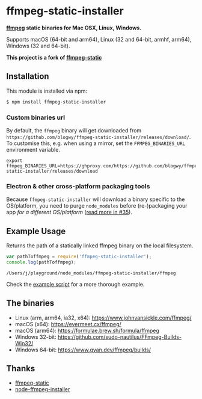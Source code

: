 # ffmpeg-static-installer

**[ffmpeg](https://ffmpeg.org) static binaries for Mac OSX, Linux, Windows.**

Supports macOS (64-bit and arm64), Linux (32 and 64-bit, armhf, arm64), Windows (32 and 64-bit).

**This project is a fork of [ffmpeg-static](https://github.com/eugeneware/ffmpeg-static)**

## Installation

This module is installed via npm:

``` bash
$ npm install ffmpeg-static-installer
```

### Custom binaries url

By default, the `ffmpeg` binary will get downloaded from `https://github.com/blogwy/ffmpeg-static-installer/releases/download/`. To customise this, e.g. when using a mirror, set the `FFMPEG_BINARIES_URL` environment variable.

```shell
export ffmpeg_BINARIES_URL=https://ghproxy.com/https://github.com/blogwy/ffmpeg-static-installer/releases/download
```

### Electron & other cross-platform packaging tools

Because `ffmpeg-static-installer` will download a binary specific to the OS/platform, you need to purge `node_modules` before (re-)packaging your app *for a different OS/platform* ([read more in #35](https://github.com/eugeneware/ffmpeg-static/issues/35#issuecomment-630225392)).

## Example Usage

Returns the path of a statically linked ffmpeg binary on the local filesystem.

``` js
var pathToffmpeg = require('ffmpeg-static-installer');
console.log(pathToffmpeg);
```

```
/Users/j/playground/node_modules/ffmpeg-static-installer/ffmpeg
```

Check the [example script](example.js) for a more thorough example.

## The binaries

* Linux (arm, arm64, ia32, x64): https://www.johnvansickle.com/ffmpeg/
* macOS (x64): https://evermeet.cx/ffmpeg/
* macOS (arm64): https://formulae.brew.sh/formula/ffmpeg
* Windows 32-bit: https://github.com/sudo-nautilus/FFmpeg-Builds-Win32/
* Windows 64-bit: https://www.gyan.dev/ffmpeg/builds/

## Thanks

- [ffmpeg-static](https://github.com/eugeneware/ffmpeg-static)
- [node-ffmpeg-installer](https://github.com/SavageCore/node-ffmpeg-installer)

